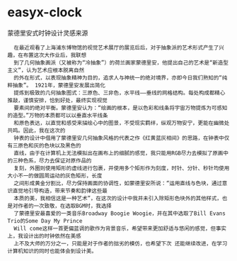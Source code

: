 # easyx-clock
蒙德里安式时钟设计灵感来源

      在最近观看了上海浦东博物馆的视觉艺术展厅的展览后后，对于抽象派的艺术形式产生了兴趣，在布置这次大作业后，我联想
      到了几何抽象画派（又被称为“冷抽象”）的荷兰画家蒙德里安，他提出自己的艺术是“新造型主义”，认为艺术应根本脱离自然
      的外在形式，以表现抽象精神为目的，追求人与神统一的绝对境界，亦即今日我们熟知的“纯粹抽象”。 1921年，蒙德里安发展出简化
      提炼到极致的几何抽象图式：三原色、三非色，水平线――垂线的网格结构。每处构成都精心推敲，谨慎安排，恰到好处，最终实现视觉
      要素间的绝对平衡。蒙德里安认为：“绘画的根本，是以色彩和线条将宇宙万物提炼为可感知的造型。”万物的本质都可以以垂直水平线条
      和原色表达，以直觉和感受来描绘心中的图景，不受现实羁绊，纵观万物安宁，更能在幽微处共鸣。因此，我在这次的
      钟表的设计中借用了蒙德里安几何抽象风格的代表之作《红黄蓝灰相间》的思路，在钟表中仅有三原色和灰的色块以及黑色的
      直线，由于在计算机上无法模拟出在画布上的细腻的感觉，我只能用RGB尽力去模拟了原画中的三种色系，尽力去保证对原作品的
      复刻，外圈则使用矩形的虚线进行包裹，并使用多个矩形作为刻度，时针、分针、秒针均使用大小不一的做圆周运动的灰色矩形，长度
      之间形成黄金分割比，尽力保持画面的协调性，如蒙德里安所说：“运用直线与色块，通过意识直觉地引导构造，带来节奏和韵律这些最
      本质的美，我相信这是一种艺术”，在这次的设计中我并未引入除矩形色块外的其他样式，也是对作者的一次致敬，在选取BGM时，我选择
      了蒙德里安最喜爱的一类音乐Broadway Boogie Woogie，并在其中选取了Bill Evans Trio的Some Day My Prince 
      Will come这样一首更偏蓝调的歌作为背景音乐，希望带来更加舒适与悠闲的感觉，但事实上，我设计出的时钟依然在美感
      上不及大师的万分之一，只能是对于作者的拙劣的模仿，也希望下次 还能继续改进，在学习计算机知识的同时也能体会到设计美。
	
                                                                  





